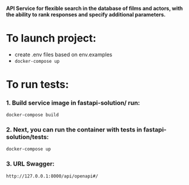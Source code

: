 #### API Service for flexible search in the database of films and actors, with the ability to rank responses and specify additional parameters.

# To launch project:

- сreate .env files based on env.examples
- `docker-compose up`

# To run tests:

### 1. Build service image in fastapi-solution/ run:
`docker-compose build`
### 2. Next, you can run the container with tests in fastapi-solution/tests:
`docker-compose up`

### 3. URL Swagger:
`http://127.0.0.1:8000/api/openapi#/`
